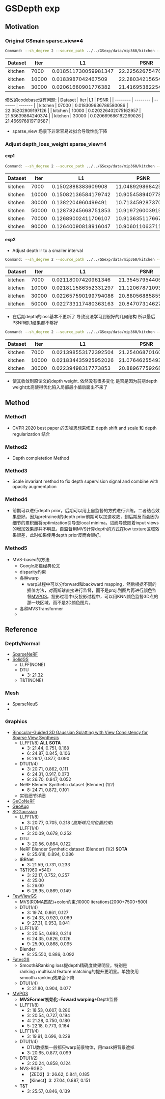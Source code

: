 # GSDepth exp
## Motivation
### Original GSmain sparse_view=4

```bash
Command: --sh_degree 2 --source_path ../../GSexp/data/mip360/kitchen --model_path output/sparse_gs/kitchen --images images --resolution 4 --white_background True --data_device cuda --eval False --max_num_splats 3000000 --iterations 30000 --position_lr_init 0.00016 --position_lr_final 1.6e-06 --position_lr_delay_mult 0.01 --position_lr_max_steps 30000 --feature_lr 0.0025 --opacity_lr 0.05 --scaling_lr 0.005 --rotation_lr 0.001 --percent_dense 0.01 --lambda_dssim 0.2 --lambda_silhouette 0.01 --densification_interval 100 --opacity_reset_interval 1000 --remove_outliers_interval 500 --densify_from_iter 500 --densify_until_iter 18000 --densify_grad_threshold 0.0002 --start_sample_pseudo 400000 --end_sample_pseudo 1000000 --sample_pseudo_interval 10 --random_background True --convert_SHs_python False --compute_cov3D_python False --debug False --ip 127.0.0.1 --port 6009 --debug_from -1 --detect_anomaly False --test_iterations [7000] --save_iterations [7000, 15000, 30000] --quiet False --checkpoint_iterations [] --start_checkpoint None --sparse_view_num 4 --use_mask True --init_pcd_name visual_hull_4 --transform_the_world False --mono_depth_weight 0.0005
```

| Dataset | Iter| L1 | PSNR |
| -------- | -------- | ------- | ------- |
| kitchen | 7000 | 0.018511730059981347 | 22.225626754760743  |
| kitchen | 10000| 0.0183987042467509 | 22.280342156546457 |
| kitchen | 30000| 0.02061660901776382 | 21.41695382254464 |

修改的codebase没有问题:
| Dataset | Iter| L1 | PSNR |
| -------- | -------- | ------- | ------- |
| kitchen | 07000 | 0.018309636786580086 | 22.35202909197126 |
| kitchen | 10000 | 0.020226402075162957 | 21.53639864240374 |
| kitchen | 30000 | 0.020669686182269026 | 21.466976819719587 |

- sparse_view 场景下非常容易过拟合导致性能下降

### Adjust depth_loss_weight sparse_view=4 

#### exp1
```bash
Command: --sh_degree 2 --source_path ../../GSexp/data/mip360/kitchen --model_path output/sparse_gs/kitchen --images images --resolution 4 --white_background True --data_device cuda --eval False --max_num_splats 3000000 --iterations 10000 --position_lr_init 0.00016 --position_lr_final 1.6e-06 --position_lr_delay_mult 0.01 --position_lr_max_steps 30000 --feature_lr 0.0025 --opacity_lr 0.05 --scaling_lr 0.005 --rotation_lr 0.001 --percent_dense 0.01 --lambda_dssim 0.2 --lambda_silhouette 0.01 --densification_interval 100 --opacity_reset_interval 1000 --remove_outliers_interval 500 --densify_from_iter 500 --densify_until_iter 6000 --densify_grad_threshold 0.0002 --start_sample_pseudo 400000 --end_sample_pseudo 1000000 --sample_pseudo_interval 10 --random_background True --depth_l1_weight_init 1.0 --depth_l1_weight_final 0.01 --convert_SHs_python False --compute_cov3D_python False --debug False --ip 127.0.0.1 --port 6009 --debug_from -1 --detect_anomaly False --test_iterations [7000] --save_iterations [7000, 15000, 10000] --quiet False --checkpoint_iterations [] --start_checkpoint None --sparse_view_num 4 --use_mask True --init_pcd_name visual_hull_4 --transform_the_world False --mono_depth_weight 0.0005
```

| Dataset | Iter| L1 | PSNR |
| -------- | -------- | ------- | ------- |
| kitchen | 7000 | 0.1502888383609908 | 11.048929868425642 |
| kitchen | 10000| 0.15082136584179742 | 10.905458940778459|
| kitchen | 30000| 0.1382204960499491 | 10.713459287370954 |
| kitchen | 50000| 0.12878245668751853 | 10.919726003919328 |
| kitchen | 70000| 0.12689002411706107 | 10.913635117667061 |
| kitchen | 90000| 0.12640090818916047 |10.906011063711983 |

#### exp2
- Adjust depth lr to a smaller interval

```bash
Command: --sh_degree 2 --source_path ../../GSexp/data/mip360/kitchen --model_path output/sparse_gs/kitchen --images images --resolution 4 --white_background True --data_device cuda --eval False --max_num_splats 3000000 --iterations 10000 --position_lr_init 0.00016 --position_lr_final 1.6e-06 --position_lr_delay_mult 0.01 --position_lr_max_steps 30000 --feature_lr 0.0025 --opacity_lr 0.05 --scaling_lr 0.005 --rotation_lr 0.001 --percent_dense 0.01 --lambda_dssim 0.2 --lambda_silhouette 0.01 --densification_interval 100 --opacity_reset_interval 1000 --remove_outliers_interval 500 --densify_from_iter 500 --densify_until_iter 6000 --densify_grad_threshold 0.0002 --start_sample_pseudo 400000 --end_sample_pseudo 1000000 --sample_pseudo_interval 10 --random_background True --depth_l1_weight_init 0.01 --depth_l1_weight_final 0.0001 --convert_SHs_python False --compute_cov3D_python False --debug False --ip 127.0.0.1 --port 6009 --debug_from -1 --detect_anomaly False --test_iterations [7000] --save_iterations [7000, 15000, 10000] --quiet False --checkpoint_iterations [] --start_checkpoint None --sparse_view_num 4 --use_mask True --init_pcd_name visual_hull_4 --transform_the_world False --mono_depth_weight 0.0005
```

| Dataset | Iter| L1 | PSNR |
| -------- | -------- | ------- | ------- |
| kitchen | 7000 | 0.02118007420961346 | 21.35457954406738|
| kitchen | 10000| 0.021811586352331297 | 21.1206787109375 |
| kitchen | 30000| 0.022657590199794086 | 20.880568858555385 |
| kitchen | 50000|0.022733117480363163 | 20.84707314627511 |

- 在后期depth的loss基本不更新了 导致没法学习到很好的几何结构 所以最后PSNR和L1结果都不够好


```bash
Command: --sh_degree 2 --source_path ../../GSexp/data/mip360/kitchen --model_path output/sparse_gs/kitchen --images images --resolution 4 --white_background True --data_device cuda --eval False --max_num_splats 3000000 --iterations 10000 --position_lr_init 0.00016 --position_lr_final 1.6e-06 --position_lr_delay_mult 0.01 --position_lr_max_steps 30000 --feature_lr 0.0025 --opacity_lr 0.05 --scaling_lr 0.005 --rotation_lr 0.001 --percent_dense 0.01 --lambda_dssim 0.2 --lambda_silhouette 0.01 --densification_interval 100 --opacity_reset_interval 1000 --remove_outliers_interval 500 --densify_from_iter 500 --densify_until_iter 6000 --densify_grad_threshold 0.0002 --start_sample_pseudo 400000 --end_sample_pseudo 1000000 --sample_pseudo_interval 10 --random_background True --depth_l1_weight_init 0.01 --depth_l1_weight_final 0.0005 --convert_SHs_python False --compute_cov3D_python False --debug False --ip 127.0.0.1 --port 6009 --debug_from -1 --detect_anomaly False --test_iterations [7000] --save_iterations [7000, 15000, 10000] --quiet False --checkpoint_iterations [] --start_checkpoint None --sparse_view_num 4 --use_mask True --init_pcd_name visual_hull_4 --transform_the_world False --mono_depth_weight 0.0005
```

| Dataset | Iter| L1 | PSNR |
| -------- | -------- | ------- | ------- |
| kitchen | 7000 | 0.021398553172392504 | 21.25406870160784 |
| kitchen | 10000| 0.021834435925952026 | 21.07646255493164 |
| kitchen | 30000| 0.02239498317773853 | 20.889677592686244 |


- 使其收敛到原论文的depth weight. 依然没有很多变化 是否是因为前期depth weight太高使得优化陷入局部最小值后面出不来了
## Method
### Method1
- CVPR 2020 best paper 的去噪思想来修正 depth shift and scale 和 depth regularization 结合
### Method2
- Depth completetion Method
### Method3
- Scale invariant method to fix depth supervision signal and combine with opacity augmentation
### Method4
- 前期可以进行depth prior，后期可以用上自监督的方式进行训练。二者结合效果更好。因为pretrained的depth prior前期可以加速收敛，到后期反而会因为细节的累积而将optimization引导至local minima。进而导致随着input views的增加效果却并不明显。自监督用MVS计算depth的方式在low texture区域效果很差，此时如果使用depth prior反而会很好。
### Method5
- MVS-based的方法
    - Google那篇经典论文
    - disparity约束
    - 各种warp
        - warp过程中可以分forward和backward mapping，然后根据不同的插值方法，对高斯球直接进行监督，而不是proj.到图片再进行颜色监督[MVPGS](https://arxiv.org/pdf/2409.14316)。投影过程中/反投影过程中，可以用KNN颜色监督3D点的那一块区域，而不是2D颜色图片。
    - 各种MVSTransformer
    - 
## Reference
### Depth/Normal
- [SparseNeRF](https://arxiv.org/pdf/2303.16196)
- [SolidGS](https://arxiv.org/pdf/2412.15400)
    - LLFF(NONE)
    - DTU
        - 3: 21.32
    - T&T(NONE)
### Mesh
- [SparseNeuS](https://arxiv.org/pdf/2206.05737)
- 
### Graphics
- [Binocular-Guided 3D Gaussian Splatting with View Consistency for Sparse View Synthesis](https://arxiv.org/pdf/2410.18822)
    - LLFF(1/8) **ALL SOTA**
        - 3: 21.44, 0.751, 0.168 
        - 6: 24.87, 0.845, 0.106 
        - 9: 26.17, 0.877, 0.090
    - DTU(1/4)
        - 3: 20.71, 0.862, 0.111 
        - 6: 24.31, 0.917, 0.073 
        - 9: 26.70, 0.947, 0.052
    - NeRF Blender Synthetic dataset (Blender) (1/2)
        - 8: 24.71, 0.872, 0.101
    - 实验细节详细
- [GeCoNeRF](https://arxiv.org/pdf/2301.10941)
- [GeoAug](https://www.ecva.net/papers/eccv_2022/papers_ECCV/papers/136770326.pdf)
- [SCGaussian](https://arxiv.org/pdf/2411.03637)
    - LLFF(1/8)
        - 3: 20.77, 0.705, 0.218 (*高斯球几何位置约束*)
    - LLFF(1/4)
        - 3: 20.09, 0.679, 0.252
    - DTU
        - 3: 20.56, 0.864, 0.122
    - NeRF Blender Synthetic dataset (Blender) (1/2)  **SOTA**
        - 8: 25.618, 0.894, 0.086
    - IBRNet
        - 3: 21.59, 0.731, 0.233
    - T&T(960 ×540)
        - 3: 22.17, 0.752, 0.257
        - 4: 25.00
        - 5: 26.00
        - 6: 26.95, 0.869, 0.149
- [FewViewGS](https://arxiv.org/pdf/2411.02229)
    - MVS(ROMA匹配)+color约束;10000 iterations(2000+7500+500)
    - DTU(1/4)
        - 3: 19.74, 0.861, 0.127
        - 6: 24.33, 0.920, 0.069
        - 9: 27.31, 0.953, 0.041
    - LLFF(1/8)
        - 3: 20.54, 0.693, 0.214
        - 6: 24.35, 0.826, 0.126
        - 9: 25.90, 0.868, 0.095
    - Blender
        - 8: 25.550, 0.886, 0.092
- [FatesGS](https://arxiv.org/pdf/2501.04628)
    - Smooth&Ranking loss提depth精确度效果明显。特别是ranking+multiscal feature matching的提升更明显。单独使用smooth+ranking效果会下降
    - DTU(1/4)
        - 3: 21.80, 0.904, 0.077
- [MVPGS](https://arxiv.org/pdf/2409.14316)
    - **MVSFormer初始化**+**Foward warping**+Depth监督
    - LLFF(1/8)
        - 2: 18.53, 0.607, 0.280
        - 3: 20.54, 0.727, 0.194
        - 4: 21.28, 0.750, 0.180 
        - 5: 22.18, 0.773, 0.164
    - LLFF(1/4)
        - 3: 19.91, 0.696, 0.229
    - DTU(1/4)
        - DTU数据集一般都只warp前景物体，用mask把背景遮掉
        - 3: 20.65, 0.877, 0.099
    - DTU(1/2)
        - 3: 20.24, 0.858, 0.124
    - NVS-RGBD
        - 【ZED2】3: 26.62, 0.841, 0.185
        - 【Kinect】3: 27.04, 0.887, 0.151
    - T&T
        - 3: 25.57, 0.846, 0.139
